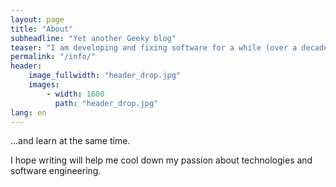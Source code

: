 ```yaml
---
layout: page
title: "About"
subheadline: "Yet another Geeky blog"
teaser: "I am developing and fixing software for a while (over a decade). I travelled across various knowledge islands located inside software industry ocean. I've decided finally to provide space to capture and share my insights. Everything gained through experience and studying."
permalink: "/info/"
header:
    image_fullwidth: "header_drop.jpg"
    images:
        - width: 1600
          path: "header_drop.jpg"
lang: en
---
```

...and learn at the same time.

I hope writing will help me cool down my passion about technologies and software engineering.
